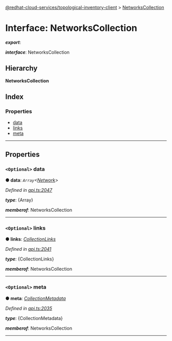 [@redhat-cloud-services/topological-inventory-client](../README.md) > [NetworksCollection](../interfaces/networkscollection.md)

# Interface: NetworksCollection

*__export__*: 

*__interface__*: NetworksCollection

## Hierarchy

**NetworksCollection**

## Index

### Properties

* [data](networkscollection.md#data)
* [links](networkscollection.md#links)
* [meta](networkscollection.md#meta)

---

## Properties

<a id="data"></a>

### `<Optional>` data

**● data**: *`Array`<[Network](network.md)>*

*Defined in [api.ts:2047](https://github.com/RedHatInsights/javascript-clients/blob/master/packages/topological-inventory/api.ts#L2047)*

*__type__*: {Array}

*__memberof__*: NetworksCollection

___
<a id="links"></a>

### `<Optional>` links

**● links**: *[CollectionLinks](collectionlinks.md)*

*Defined in [api.ts:2041](https://github.com/RedHatInsights/javascript-clients/blob/master/packages/topological-inventory/api.ts#L2041)*

*__type__*: {CollectionLinks}

*__memberof__*: NetworksCollection

___
<a id="meta"></a>

### `<Optional>` meta

**● meta**: *[CollectionMetadata](collectionmetadata.md)*

*Defined in [api.ts:2035](https://github.com/RedHatInsights/javascript-clients/blob/master/packages/topological-inventory/api.ts#L2035)*

*__type__*: {CollectionMetadata}

*__memberof__*: NetworksCollection

___

